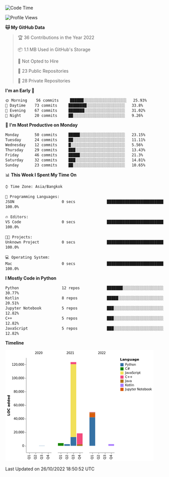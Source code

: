 <!--START_SECTION:waka-->
![Code Time](http://img.shields.io/badge/Code%20Time-839%20hrs%204%20mins-blue)

![Profile Views](http://img.shields.io/badge/Profile%20Views-2-blue)

**🐱 My GitHub Data** 

> 🏆 36 Contributions in the Year 2022
 > 
> 📦 1.1 MB Used in GitHub's Storage 
 > 
> 🚫 Not Opted to Hire
 > 
> 📜 23 Public Repositories 
 > 
> 🔑 28 Private Repositories  
 > 
**I'm an Early 🐤** 

```text
🌞 Morning    56 commits     ██████░░░░░░░░░░░░░░░░░░░   25.93% 
🌆 Daytime    73 commits     ████████░░░░░░░░░░░░░░░░░   33.8% 
🌃 Evening    67 commits     ███████░░░░░░░░░░░░░░░░░░   31.02% 
🌙 Night      20 commits     ██░░░░░░░░░░░░░░░░░░░░░░░   9.26%

```
📅 **I'm Most Productive on Monday** 

```text
Monday       50 commits     █████░░░░░░░░░░░░░░░░░░░░   23.15% 
Tuesday      24 commits     ██░░░░░░░░░░░░░░░░░░░░░░░   11.11% 
Wednesday    12 commits     █░░░░░░░░░░░░░░░░░░░░░░░░   5.56% 
Thursday     29 commits     ███░░░░░░░░░░░░░░░░░░░░░░   13.43% 
Friday       46 commits     █████░░░░░░░░░░░░░░░░░░░░   21.3% 
Saturday     32 commits     ███░░░░░░░░░░░░░░░░░░░░░░   14.81% 
Sunday       23 commits     ██░░░░░░░░░░░░░░░░░░░░░░░   10.65%

```


📊 **This Week I Spent My Time On** 

```text
⌚︎ Time Zone: Asia/Bangkok

💬 Programming Languages: 
JSON                     0 secs              █████████████████████████   100.0%

🔥 Editors: 
VS Code                  0 secs              █████████████████████████   100.0%

🐱‍💻 Projects: 
Unknown Project          0 secs              █████████████████████████   100.0%

💻 Operating System: 
Mac                      0 secs              █████████████████████████   100.0%

```

**I Mostly Code in Python** 

```text
Python                   12 repos            ███████░░░░░░░░░░░░░░░░░░   30.77% 
Kotlin                   8 repos             █████░░░░░░░░░░░░░░░░░░░░   20.51% 
Jupyter Notebook         5 repos             ███░░░░░░░░░░░░░░░░░░░░░░   12.82% 
C++                      5 repos             ███░░░░░░░░░░░░░░░░░░░░░░   12.82% 
JavaScript               5 repos             ███░░░░░░░░░░░░░░░░░░░░░░   12.82%

```


**Timeline**

![Chart not found](https://raw.githubusercontent.com/pntt3011/pntt3011/main/charts/bar_graph.png) 


 Last Updated on 26/10/2022 18:50:52 UTC
<!--END_SECTION:waka-->
